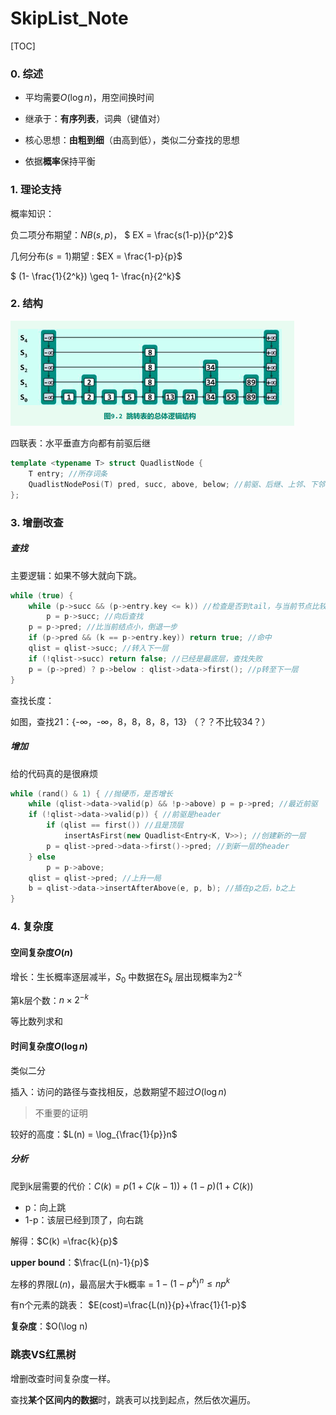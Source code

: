 # SkipList_Note

[TOC]

### 0. 综述

* 平均需要$O(\log n)$，用空间换时间
* 继承于：**有序列表**，词典（键值对）
* 核心思想：**由粗到细**（由高到低），类似二分查找的思想

* 依据**概率**保持平衡



### 1. 理论支持

概率知识：

负二项分布期望：$NB(s,p)$， $ EX = \frac{s(1-p)}{p^2}$

几何分布($s=1$)期望 : $EX = \frac{1-p}{p}$

$ (1- \frac{1}{2^k}) \geq 1- \frac{n}{2^k}$



### 2. 结构

<img src="../img/skiplist.png" width = "90%">

四联表：水平垂直方向都有前驱后继

```cpp
template <typename T> struct QuadlistNode { 
	T entry; //所存词条
    QuadlistNodePosi(T) pred, succ, above, below; //前驱、后继、上邻、下邻
};
```



### 3. 增删改查

##### 查找

主要逻辑：如果不够大就向下跳。

```cpp
while (true) { 
	while (p->succ && (p->entry.key <= k)) //检查是否到tail，与当前节点比较
		p = p->succ; //向后查找
	p = p->pred; //比当前结点小，倒退一步
    if (p->pred && (k == p->entry.key)) return true; //命中
    qlist = qlist->succ; //转入下一层
    if (!qlist->succ) return false; //已经是最底层，查找失败
    p = (p->pred) ? p->below : qlist->data->first(); //p转至下一层
}
```

查找长度：

如图，查找21：{-∞，-∞，8，8，8，8，13} （？？不比较34？）



##### 增加

给的代码真的是很麻烦

```cpp
while (rand() & 1) { //抛硬币，是否增长
    while (qlist->data->valid(p) && !p->above) p = p->pred; //最近前驱
    if (!qlist->data->valid(p)) { //前驱是header
        if (qlist == first()) //且是顶层
            insertAsFirst(new Quadlist<Entry<K, V>>); //创建新的一层
        p = qlist->pred->data->first()->pred; //到新一层的header
    } else 
        p = p->above; 
    qlist = qlist->pred; //上升一局
    b = qlist->data->insertAfterAbove(e, p, b); //插在p之后，b之上
}
```



### 4. 复杂度

#### 空间复杂度$O(n)$

增长：生长概率逐层减半，$S_0$ 中数据在$S_k$ 层出现概率为$2^{-k}$

第k层个数：$n\times 2^{-k}$

等比数列求和

#### 时间复杂度$O(\log n)$

类似二分

插入：访问的路径与查找相反，总数期望不超过$O(\log n)$



> 不重要的证明

较好的高度：$L(n) = \log_{\frac{1}{p}}n$

##### 分析

爬到k层需要的代价：$C(k) = p(1+C(k-1))+(1-p)(1+C(k))$

- p：向上跳
- 1-p：该层已经到顶了，向右跳

解得：$C(k) =\frac{k}{p}$

**upper bound**：$\frac{L(n)-1}{p}$

左移的界限$L(n)$，最高层大于k概率 = $1-(1-p^k)^n \leq np^k$

有n个元素的跳表：  $E(cost)=\frac{L(n)}{p}+\frac{1}{1-p}$

**复杂度**：$O(\log n)



### 跳表VS红黑树

增删改查时间复杂度一样。

查找**某个区间内的数据**时，跳表可以找到起点，然后依次遍历。

